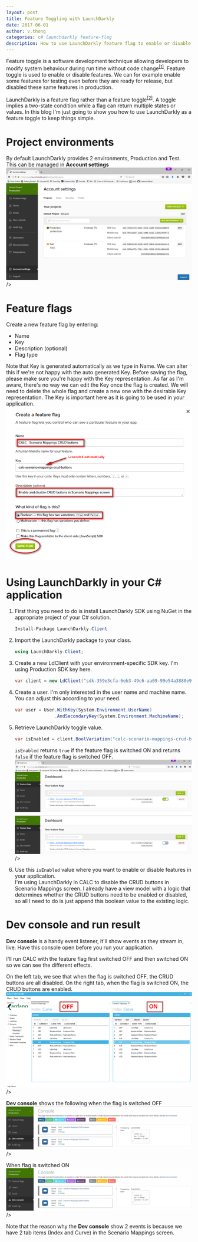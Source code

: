 ```yaml
---
layout: post
title: Feature Toggling with LaunchDarkly
date: 2017-06-01
author: v.thong
categories: c# launchdarkly feature-flag
description: How to use LaunchDarkly feature flag to enable or disable functionalities in C# application
---
```



Feature toggle is a software development technique allowing developers to modify system behaviour during run time without code change<sup>[[1]](https://martinfowler.com/articles/feature-toggles.html)</sup>. Feature toggle is used to enable or disable features. We can for example enable some features for testing even before they are ready for release, but disabled these same features in production. 

LaunchDarkly is a feature flag rather than a feature toggle<sup>[[2]](https://launchdarkly.com/featureflags.html)</sup>. A toggle implies a two-state condition while a flag can return multiple states or values. In this blog I'm just going to show you how to use LaunchDarkly as a feature toggle to keep things simple. 


# Project environments
By default LaunchDarkly provides 2 environments, Production and Test. This can be managed in <b>Account settings</b>
![Screenshot](/assets/images/post-images/launchdarkly-accountSettings.png) />


# Feature flags
Create a new feature flag by entering:
<ul>
    <li>Name</li>
    <li>Key</li>
    <li>Description (optional)</li>
    <li>Flag type</li>
</ul> 

Note that Key is generated automatically as we type in Name. We can alter this if we're not happy with the auto generated Key. Before saving the flag, please make sure you're happy with the Key representation. As far as I'm aware, there's no way we can edit the Key once the flag is created. We will need to delete the whole flag and create a new one with the desirable Key representation. The Key is important here as it is going to be used in your application.  
![Screenshot](/assets/images/post-images/launchdarkly-createFeatureFlag.png)

# Using LaunchDarkly in your C# application

<ol>
<li>First thing you need to do is install LaunchDarkly SDK using NuGet in the appropriate project of your C# solution.</li>

```csharp
Install-Package LaunchDarkly.Client
```

<li> Import the LaunchDarkly package to your class.</li>

```csharp
using LaunchDarkly.Client;
```

<li>Create a new LdClient with your environment-specific SDK key. I'm using Production SDK key here.</li>

```csharp
var client = new LdClient("sdk-359e3cfa-6eb3-49c6-aa09-99e54a3880e9");
```

<li>Create a user. I'm only interested in the user name and machine name. You can adjust this according to your need.</li>

```csharp
var user = User.WithKey(System.Environment.UserName)
               .AndSecondaryKey(System.Environment.MachineName);
```

<li>Retrieve LaunchDarkly toggle value.</li>

```csharp
var isEnabled = client.BoolVariation("calc-scenario-mappings-crud-buttons", user);
```

<code>isEnabled</code> returns <code>true</code> if the feature flag is switched ON and returns <code>false</code> if the feature flag is switched OFF.
![Screenshot](/assets/images/post-images/launchdarkly-featureFlagOnOff.png) />


<li>Use this <code>isEnabled</code> value where you want to enable or disable features in your application.</li>
I'm using LaunchDarkly in CALC to disable the CRUD buttons in Scenario Mappings screen. I already have a view model with a logic that determines whether the CRUD buttons need to be enabled or disabled, so all I need to do is just append this boolean value to the existing logic.
</ol>

# Dev console and run result
<b>Dev console</b> is a handy event listener, it'll show events as they stream in, live. Have this console open before you run your application.

I'll run CALC with the feature flag first switched OFF and then switched ON so we can see the different effects. 

On the left tab, we see that when the flag is switched OFF, the CRUD buttons are all disabled. On the right tab, when the flag is switched ON, the CRUD buttons are enabled.
![Screenshot](/assets/images/post-images/launchdarkly-calc.png) />

<b>Dev console</b> shows the following when the flag is switched OFF
![Screenshot](/assets/images/post-images/launchdarkly-devConsoleFlagOff.png) />

When flag is switched ON
![Screenshot](/assets/images/post-images/launchdarkly-devConsoleFlagOn.png) />

Note that the reason why the <b>Dev console</b> show 2 events is because we have 2 tab items (Index and Curve) in the Scenario Mappings screen.


